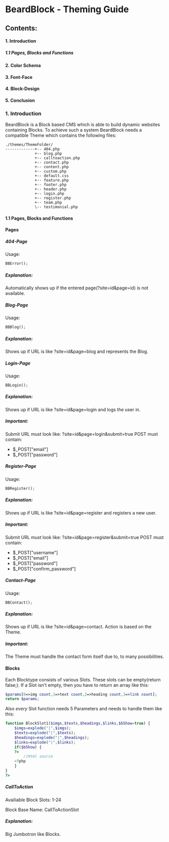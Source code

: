 BeardBlock - Theming Guide
=================

## Contents:

#### 1. Introduction
##### 1.1 Pages, Blocks and Functions
#### 2. Color Schema
#### 3. Font-Face
#### 4. Block-Design
#### 5. Conclusion

### 1. Introduction

BeardBlock is a Block based CMS which is able to build dynamic websites containing Blocks.
To achieve such a system BeardBlock needs a compatible Theme which contains the following
files:
```
./themes/ThemeFolder/
-------------+-- 404.php
             +-- blog.php
             +-- calltoaction.php
             +-- contact.php
             +-- content.php
             +-- custom.php
             +-- default.css
             +-- feature.php
             +-- footer.php
             +-- header.php
             +-- login.php
             +-- register.php
             +-- team.php
             \-- testimonial.php
```

#### 1.1 Pages, Blocks and Functions

#### Pages
##### 404-Page

Usage:
```php
BBError();
```

##### Explanation:
Automatically shows up if the entered page(?site=id&page=id) is not available.


##### Blog-Page

Usage:
```php
BBBlog();
```

##### Explanation:
Shows up if URL is like ?site=id&page=blog and represents the Blog.


##### Login-Page

Usage:
```php
BBLogin();
```

##### Explanation:
Shows up if URL is like ?site=id&page=login and logs the user in.

##### Important:
Submit URL must look like: ?site=id&page=login&submit=true
POST must contain: 
* $_POST["email"]
* $_POST["password"]


##### Register-Page

Usage:
```php
BBRegister();
```

##### Explanation:
Shows up if URL is like ?site=id&page=register and registers a new user.

##### Important:
Submit URL must look like: ?site=id&page=register&submit=true
POST must contain:
* $_POST["username"]
* $_POST["email"]
* $_POST["password"]
* $_POST["confirm_password"]


##### Contact-Page

Usage:
```php
BBContact();
```

##### Explanation:
Shows up if URL is like ?site=id&page=contact. Action is based on the Theme.

##### Important:
The Theme must handle the contact form itself due to, to many possibilities.


#### Blocks

Each Blocktype consists of various Slots. These slots can be empty(return false;).
If a Slot isn't empty, then you have to return an array like this:
```php
$params[0=>img count,1=>text count,2=>heading count,3=>link count];
return $params;
```
Also *every* Slot function needs 5 Parameters and needs to handle them like this:
```php
function BlockSlot1($imgs,$texts,$headings,$links,$bShow=true) {
    $imgs=explode("|",$imgs);
    $texts=explode("|",$texts);
    $headings=explode("|",$headings);
    $links=explode("|",$links);
    if($bShow) {
    ?>
        //Html source
    <?php
    }
}
?>
```

##### CallToAction

Availiable Block Slots: 1-24

Block Base Name: CallToActionSlot

##### Explanation:
Big Jumbotron like Blocks.